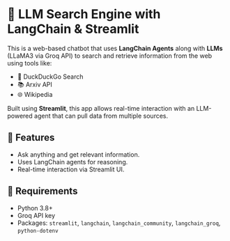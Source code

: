 # 🔎 LLM Search Engine with LangChain & Streamlit

This is a web-based chatbot that uses **LangChain Agents** along with **LLMs** (LLaMA3 via Groq API) to search and retrieve information from the web using tools like:

- 🦆 DuckDuckGo Search  
- 📚 Arxiv API  
- 🌐 Wikipedia  

Built using **Streamlit**, this app allows real-time interaction with an LLM-powered agent that can pull data from multiple sources.

## 🚀 Features
- Ask anything and get relevant information.
- Uses LangChain agents for reasoning.
- Real-time interaction via Streamlit UI.

## 🧰 Requirements
- Python 3.8+
- Groq API key
- Packages: `streamlit`, `langchain`, `langchain_community`, `langchain_groq`, `python-dotenv`

